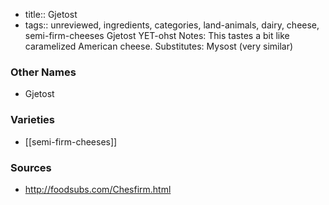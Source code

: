 - title:: Gjetost
- tags:: unreviewed, ingredients, categories, land-animals, dairy, cheese, semi-firm-cheeses
Gjetost YET-ohst Notes: This tastes a bit like caramelized American cheese. Substitutes: Mysost (very similar)

### Other Names

* Gjetost

### Varieties

* [[semi-firm-cheeses]]

### Sources
* http://foodsubs.com/Chesfirm.html
